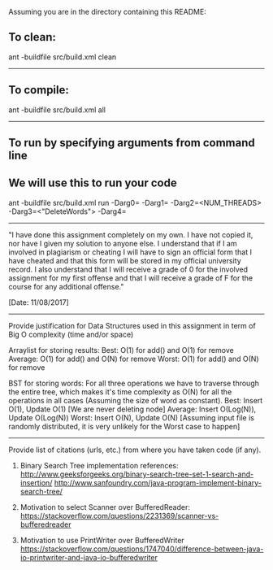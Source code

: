 
Assuming you are in the directory containing this README:

## To clean:
ant -buildfile src/build.xml clean

-----------------------------------------------------------------------
## To compile: 
ant -buildfile src/build.xml all

-----------------------------------------------------------------------
## To run by specifying arguments from command line 
## We will use this to run your code
ant -buildfile src/build.xml run -Darg0=<InputFile> -Darg1=<OutputFile> -Darg2=<NUM_THREADS> -Darg3=<"DeleteWords"> -Darg4=<DebugValue>

-----------------------------------------------------------------------

"I have done this assignment completely on my own. I have not copied
it, nor have I given my solution to anyone else. I understand that if
I am involved in plagiarism or cheating I will have to sign an
official form that I have cheated and that this form will be stored in
my official university record. I also understand that I will receive a
grade of 0 for the involved assignment for my first offense and that I
will receive a grade of F for the course for any additional
offense."

[Date: 11/08/2017]

-----------------------------------------------------------------------

Provide justification for Data Structures used in this assignment in
term of Big O complexity (time and/or space)

Arraylist for storing results:
	Best: O(1) for add() and O(1) for remove 
	Average: O(1) for add() and O(N) for remove
	Worst: O(1) for add() and O(N) for remove

BST for storing words:
	For all three operations we have to traverse through the entire
	tree, which makes it's time complexity as O(N) for all the 
	operations in all cases (Assuming the size of word as constant).
	Best: Insert O(1), Update O(1) [We are never deleting node]
	Average: Insert O(Log(N)), Update O(Log(N))
	Worst: Insert O(N), Update O(N)
		[Assuming input file is randomly distributed, it is very
		unlikely for the Worst case to happen]
	
-----------------------------------------------------------------------

Provide list of citations (urls, etc.) from where you have taken code
(if any).

1) Binary Search Tree implementation references:
http://www.geeksforgeeks.org/binary-search-tree-set-1-search-and-insertion/
http://www.sanfoundry.com/java-program-implement-binary-search-tree/

2) Motivation to select Scanner over BufferedReader:
https://stackoverflow.com/questions/2231369/scanner-vs-bufferedreader

3) Motivation to use PrintWriter over BufferedWriter
https://stackoverflow.com/questions/1747040/difference-between-java-io-printwriter-and-java-io-bufferedwriter
